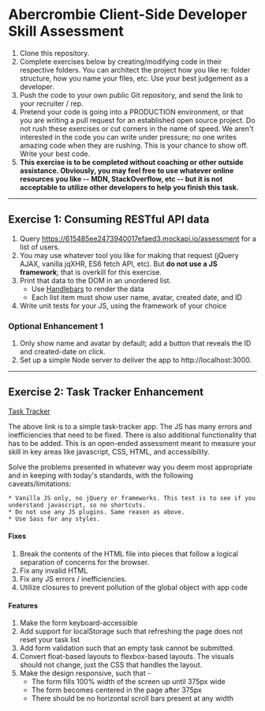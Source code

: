# Abercrombie Client-Side Developer Skill Assessment
1. Clone this repository.
2. Complete exercises below by creating/modifying code in their respective folders. You can architect the project how you like re: folder structure, how you name your files, etc. Use your best judgement as a developer.
3. Push the code to your own public Git repository, and send the link to your recruiter / rep.
4. Pretend your code is going into a PRODUCTION environment, or that you are writing a pull request for an established open source project. Do not rush these exercises or cut corners in the name of speed. We aren't interested in the code you can write under pressure; no one writes amazing code when they are rushing. This is your chance to show off. Write your best code.
5. **This exercise is to be completed without coaching or other outside assistance. Obviously, you may feel free to use whatever online resources you like -- MDN, StackOverflow, etc -- but it is not acceptable to utilize other developers to help you finish this task.** 

***

## Exercise 1: Consuming RESTful API data
1. Query https://615485ee2473940017efaed3.mockapi.io/assessment for a list of users.
2. You may use whatever tool you like for making that request (jQuery AJAX, vanilla jqXHR, ES6 fetch API, etc). But __do not use a JS framework__; that is overkill for this exercise.
3. Print that data to the DOM in an unordered list.
    * Use [Handlebars](https://handlebarsjs.com/) to render the data
    * Each list item must show user name, avatar, created date, and ID
4. Write unit tests for your JS, using the framework of your choice

### Optional Enhancement 1
1. Only show name and avatar by default; add a button that reveals the ID and created-date on click.
2. Set up a simple Node server to deliver the app to http://localhost:3000.

***

## Exercise 2: Task Tracker Enhancement
[Task Tracker](./exercise-2/index.html)

The above link is to a simple task-tracker app. The JS has many errors and inefficiencies that need to be fixed. There is also additional functionality that has to be added.  This is an open-ended assessment meant to measure your skill in key areas like javascript, CSS, HTML, and accessibility.

Solve the problems presented in whatever way you deem most appropriate and in keeping with today's standards, with the following caveats/limitations:

    * Vanilla JS only, no jQuery or frameworks. This test is to see if you understand javascript, so no shortcuts.
    * Do not use any JS plugins. Same reason as above.
    * Use Sass for any styles.

#### Fixes
1. Break the contents of the HTML file into pieces that follow a logical separation of concerns for the browser.
2. Fix any invalid HTML
3. Fix any JS errors / inefficiencies.
5. Utilize closures to prevent pollution of the global object with app code

#### Features
1. Make the form keyboard-accessible
2. Add support for localStorage such that refreshing the page does not reset your task list
3. Add form validation such that an empty task cannot be submitted.
4. Convert float-based layouts to flexbox-based layouts. The visuals should not change, just the CSS that handles the layout.
5. Make the design responsive, such that -
    * The form fills 100% width of the screen up until 375px wide
    * The form becomes centered in the page after 375px
    * There should be no horizontal scroll bars present at any width
